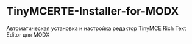 # TinyMCERTE-Installer-for-MODX
Автоматическая установка и настройка редактор TinyMCE Rich Text Editor для MODX
